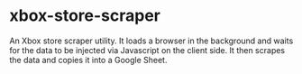 # xbox-store-scraper

An Xbox store scraper utility. It loads a browser in the background and waits for the data to be injected via Javascript on the client side. It then scrapes the data and copies it into a Google Sheet.
